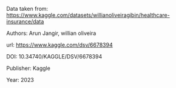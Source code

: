 Data taken from: https://www.kaggle.com/datasets/willianoliveiragibin/healthcare-insurance/data

Authors: Arun Jangir, willian oliveira

url: https://www.kaggle.com/dsv/6678394

DOI: 10.34740/KAGGLE/DSV/6678394

Publisher: Kaggle

Year: 2023
